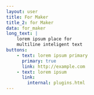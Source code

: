 ```yaml
---
layout: user
title: For Maker
title_2: for Maker
data: for_maker
long_text: |
    lorem ipsum place for
    multiline inteligent text
buttons:
    - text: lorem ipsum primary
      primary: true
      link: http://example.com
    - text: lorem ipsum
      link:
        internal: plugins.html
---
```

